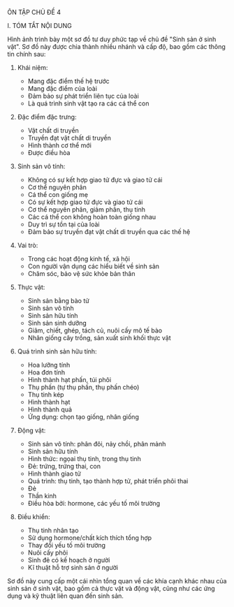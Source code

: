 ÔN TẬP CHỦ ĐỀ 4

I. TÓM TẮT NỘI DUNG

Hình ảnh trình bày một sơ đồ tư duy phức tạp về chủ đề "Sinh sản ở sinh vật". Sơ đồ này được chia thành nhiều nhánh và cấp độ, bao gồm các thông tin chính sau:

1. Khái niệm:
   - Mang đặc điểm thế hệ trước
   - Mang đặc điểm của loài
   - Đảm bảo sự phát triển liên tục của loài
   - Là quá trình sinh vật tạo ra các cá thể con

2. Đặc điểm đặc trưng:
   - Vật chất di truyền
   - Truyền đạt vật chất di truyền
   - Hình thành cơ thể mới
   - Được điều hòa

3. Sinh sản vô tính:
   - Không có sự kết hợp giao tử đực và giao tử cái
   - Cơ thể nguyên phân
   - Cá thể con giống mẹ
   - Có sự kết hợp giao tử đực và giao tử cái
   - Cơ thể nguyên phân, giảm phân, thụ tinh
   - Các cá thể con không hoàn toàn giống nhau
   - Duy trì sự tồn tại của loài
   - Đảm bảo sự truyền đạt vật chất di truyền qua các thế hệ

4. Vai trò:
   - Trong các hoạt động kinh tế, xã hội
   - Con người vận dụng các hiểu biết về sinh sản
   - Chăm sóc, bảo vệ sức khỏe bản thân

5. Thực vật:
   - Sinh sản bằng bào tử
   - Sinh sản vô tính
   - Sinh sản hữu tính
   - Sinh sản sinh dưỡng
   - Giâm, chiết, ghép, tách củ, nuôi cấy mô tế bào
   - Nhân giống cây trồng, sản xuất sinh khối thực vật

6. Quá trình sinh sản hữu tính:
   - Hoa lưỡng tính
   - Hoa đơn tính
   - Hình thành hạt phấn, túi phôi
   - Thụ phấn (tự thụ phấn, thụ phấn chéo)
   - Thụ tinh kép
   - Hình thành hạt
   - Hình thành quả
   - Ứng dụng: chọn tạo giống, nhân giống

7. Động vật:
   - Sinh sản vô tính: phân đôi, nảy chồi, phân mảnh
   - Sinh sản hữu tính
   - Hình thức: ngọai thụ tinh, trong thụ tinh
   - Đẻ: trứng, trứng thai, con
   - Hình thành giao tử
   - Quá trình: thụ tinh, tạo thành hợp tử, phát triển phôi thai
   - Đẻ
   - Thần kinh
   - Điều hòa bởi: hormone, các yếu tố môi trường

8. Điều khiển:
   - Thụ tinh nhân tạo
   - Sử dụng hormone/chất kích thích tổng hợp
   - Thay đổi yếu tố môi trường
   - Nuôi cấy phôi
   - Sinh đẻ có kế hoạch ở người
   - Kĩ thuật hỗ trợ sinh sản ở người

Sơ đồ này cung cấp một cái nhìn tổng quan về các khía cạnh khác nhau của sinh sản ở sinh vật, bao gồm cả thực vật và động vật, cũng như các ứng dụng và kỹ thuật liên quan đến sinh sản.